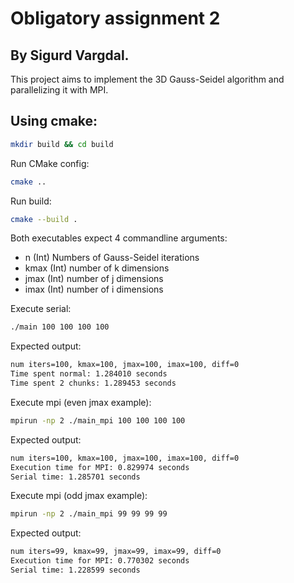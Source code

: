 # Obligatory assignment 2
## By Sigurd Vargdal.
This project aims to implement the 3D Gauss-Seidel algorithm and parallelizing it with MPI.

## Using cmake:
```bash
mkdir build && cd build
```
Run CMake config:
```bash
cmake ..
```
Run build:
```bash
cmake --build .
```

Both executables expect 4 commandline arguments:
- n  (Int) Numbers of Gauss-Seidel iterations
- kmax (Int) number of k dimensions
- jmax (Int) number of j dimensions
- imax (Int) number of i dimensions

Execute serial:
```bash
./main 100 100 100 100
```
Expected output:
```bash
num iters=100, kmax=100, jmax=100, imax=100, diff=0
Time spent normal: 1.284010 seconds
Time spent 2 chunks: 1.289453 seconds
```

Execute mpi (even jmax example):
```bash
mpirun -np 2 ./main_mpi 100 100 100 100
```
Expected output:
```bash
num iters=100, kmax=100, jmax=100, imax=100, diff=0
Execution time for MPI: 0.829974 seconds
Serial time: 1.285701 seconds
```


Execute mpi (odd jmax example):
```bash
mpirun -np 2 ./main_mpi 99 99 99 99
```
Expected output:
```bash
num iters=99, kmax=99, jmax=99, imax=99, diff=0
Execution time for MPI: 0.770302 seconds
Serial time: 1.228599 seconds
```
